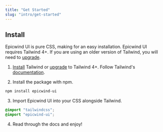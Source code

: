 ```yaml
---
title: "Get Started"
slug: "intro/get-started"
---
```


## Install

Epicwind UI is pure CSS, making for an easy installation. Epicwind UI requires Tailwind 4+. If you are using an older version of Tailwind, you will need to <a href="https://tailwindcss.com/docs/upgrade-guide" target="_blank">upgrade</a>.

1. <a href="https://tailwindcss.com/docs/installation" target="_blank">Install</a> Tailwind or <a href="https://tailwindcss.com/docs/upgrade-guide" target="_blank">upgrade</a> to Tailwind 4+. Follow Tailwind's <a href="https://tailwindcss.com/docs/installation" target="_blank">documentation</a>.

2. Install the package with npm.

```bash
npm install epicwind-ui
```

3. Import Epicwind UI into your CSS alongside Tailwind.

```css
@import "tailwindcss";
@import "epicwind-ui";
```

4. Read through the docs and enjoy!
